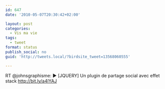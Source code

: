 ```yaml
---
id: 647
date: '2010-05-07T20:30:42+02:00'

layout: post
categories:
  - Vis ma vie
tags:
  - tweet
format: status
publish_social: no
guid: 'http://tweets.local/?birdsite_tweet=13568060555'

---
```


RT @johnsgraphisme: ► \[JQUERY\] Un plugin de partage social avec effet stack http://bit.ly/a4lYAJ